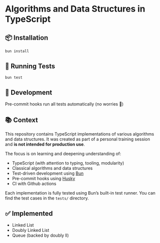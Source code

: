 # Algorithms and Data Structures in TypeScript

## 📦 Installation

```bash
bun install
```

## 🧪 Running Tests

```bash
bun test
```

## 🔧 Development

Pre-commit hooks run all tests automatically (no worries 💩)

## 📚 Context

This repository contains TypeScript implementations of various algorithms and data structures.
It was created as part of a personal training session and **is not intended for production use**.

The focus is on learning and deepening understanding of:

- TypeScript (with attention to typing, tooling, modularity)
- Classical algorithms and data structures
- Test-driven development using [Bun](https://bun.sh/)
- Pre-commit hooks using [Husky](https://github.com/typicode/husky)
- CI with Github actions

Each implementation is fully tested using Bun’s built-in test runner.
You can find the test cases in the `tests/` directory.

## ✅ Implemented

- Linked List
- Doubly Linked List
- Queue (backed by doubly ll)
